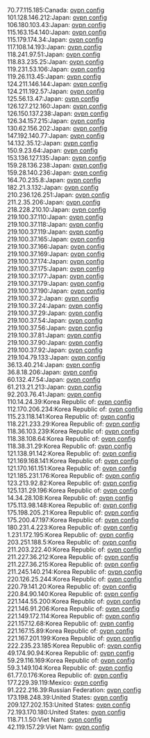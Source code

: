 70.77.115.185:Canada: [ovpn config](vpn/70_77_115_185.ovpn)  
101.128.146.212:Japan: [ovpn config](vpn/101_128_146_212.ovpn)  
106.180.103.43:Japan: [ovpn config](vpn/106_180_103_43.ovpn)  
115.163.154.140:Japan: [ovpn config](vpn/115_163_154_140.ovpn)  
115.179.174.34:Japan: [ovpn config](vpn/115_179_174_34.ovpn)  
117.108.14.193:Japan: [ovpn config](vpn/117_108_14_193.ovpn)  
118.241.97.51:Japan: [ovpn config](vpn/118_241_97_51.ovpn)  
118.83.235.25:Japan: [ovpn config](vpn/118_83_235_25.ovpn)  
119.231.53.106:Japan: [ovpn config](vpn/119_231_53_106.ovpn)  
119.26.113.45:Japan: [ovpn config](vpn/119_26_113_45.ovpn)  
124.211.146.144:Japan: [ovpn config](vpn/124_211_146_144.ovpn)  
124.211.192.57:Japan: [ovpn config](vpn/124_211_192_57.ovpn)  
125.56.13.47:Japan: [ovpn config](vpn/125_56_13_47.ovpn)  
126.127.212.160:Japan: [ovpn config](vpn/126_127_212_160.ovpn)  
126.150.137.238:Japan: [ovpn config](vpn/126_150_137_238.ovpn)  
126.34.157.215:Japan: [ovpn config](vpn/126_34_157_215.ovpn)  
130.62.156.202:Japan: [ovpn config](vpn/130_62_156_202.ovpn)  
147.192.140.77:Japan: [ovpn config](vpn/147_192_140_77.ovpn)  
14.132.35.12:Japan: [ovpn config](vpn/14_132_35_12.ovpn)  
150.9.23.64:Japan: [ovpn config](vpn/150_9_23_64.ovpn)  
153.136.127.135:Japan: [ovpn config](vpn/153_136_127_135.ovpn)  
159.28.136.238:Japan: [ovpn config](vpn/159_28_136_238.ovpn)  
159.28.140.236:Japan: [ovpn config](vpn/159_28_140_236.ovpn)  
164.70.235.8:Japan: [ovpn config](vpn/164_70_235_8.ovpn)  
182.21.3.132:Japan: [ovpn config](vpn/182_21_3_132.ovpn)  
210.236.126.251:Japan: [ovpn config](vpn/210_236_126_251.ovpn)  
211.2.35.206:Japan: [ovpn config](vpn/211_2_35_206.ovpn)  
218.228.210.10:Japan: [ovpn config](vpn/218_228_210_10.ovpn)  
219.100.37.110:Japan: [ovpn config](vpn/219_100_37_110.ovpn)  
219.100.37.118:Japan: [ovpn config](vpn/219_100_37_118.ovpn)  
219.100.37.119:Japan: [ovpn config](vpn/219_100_37_119.ovpn)  
219.100.37.165:Japan: [ovpn config](vpn/219_100_37_165.ovpn)  
219.100.37.166:Japan: [ovpn config](vpn/219_100_37_166.ovpn)  
219.100.37.169:Japan: [ovpn config](vpn/219_100_37_169.ovpn)  
219.100.37.174:Japan: [ovpn config](vpn/219_100_37_174.ovpn)  
219.100.37.175:Japan: [ovpn config](vpn/219_100_37_175.ovpn)  
219.100.37.177:Japan: [ovpn config](vpn/219_100_37_177.ovpn)  
219.100.37.179:Japan: [ovpn config](vpn/219_100_37_179.ovpn)  
219.100.37.190:Japan: [ovpn config](vpn/219_100_37_190.ovpn)  
219.100.37.2:Japan: [ovpn config](vpn/219_100_37_2.ovpn)  
219.100.37.24:Japan: [ovpn config](vpn/219_100_37_24.ovpn)  
219.100.37.29:Japan: [ovpn config](vpn/219_100_37_29.ovpn)  
219.100.37.54:Japan: [ovpn config](vpn/219_100_37_54.ovpn)  
219.100.37.56:Japan: [ovpn config](vpn/219_100_37_56.ovpn)  
219.100.37.81:Japan: [ovpn config](vpn/219_100_37_81.ovpn)  
219.100.37.90:Japan: [ovpn config](vpn/219_100_37_90.ovpn)  
219.100.37.92:Japan: [ovpn config](vpn/219_100_37_92.ovpn)  
219.104.79.133:Japan: [ovpn config](vpn/219_104_79_133.ovpn)  
36.13.40.214:Japan: [ovpn config](vpn/36_13_40_214.ovpn)  
36.8.18.206:Japan: [ovpn config](vpn/36_8_18_206.ovpn)  
60.132.47.54:Japan: [ovpn config](vpn/60_132_47_54.ovpn)  
61.213.21.213:Japan: [ovpn config](vpn/61_213_21_213.ovpn)  
92.203.76.41:Japan: [ovpn config](vpn/92_203_76_41.ovpn)  
110.14.24.39:Korea Republic of: [ovpn config](vpn/110_14_24_39.ovpn)  
112.170.206.234:Korea Republic of: [ovpn config](vpn/112_170_206_234.ovpn)  
115.23.118.141:Korea Republic of: [ovpn config](vpn/115_23_118_141.ovpn)  
118.221.233.29:Korea Republic of: [ovpn config](vpn/118_221_233_29.ovpn)  
118.36.103.239:Korea Republic of: [ovpn config](vpn/118_36_103_239.ovpn)  
118.38.108.64:Korea Republic of: [ovpn config](vpn/118_38_108_64.ovpn)  
118.38.31.29:Korea Republic of: [ovpn config](vpn/118_38_31_29.ovpn)  
121.138.91.142:Korea Republic of: [ovpn config](vpn/121_138_91_142.ovpn)  
121.169.168.141:Korea Republic of: [ovpn config](vpn/121_169_168_141.ovpn)  
121.170.161.151:Korea Republic of: [ovpn config](vpn/121_170_161_151.ovpn)  
121.185.231.176:Korea Republic of: [ovpn config](vpn/121_185_231_176.ovpn)  
123.213.92.82:Korea Republic of: [ovpn config](vpn/123_213_92_82.ovpn)  
125.131.29.196:Korea Republic of: [ovpn config](vpn/125_131_29_196.ovpn)  
14.34.28.108:Korea Republic of: [ovpn config](vpn/14_34_28_108.ovpn)  
175.113.98.148:Korea Republic of: [ovpn config](vpn/175_113_98_148.ovpn)  
175.198.205.21:Korea Republic of: [ovpn config](vpn/175_198_205_21.ovpn)  
175.200.47.197:Korea Republic of: [ovpn config](vpn/175_200_47_197.ovpn)  
180.231.4.223:Korea Republic of: [ovpn config](vpn/180_231_4_223.ovpn)  
1.231.172.195:Korea Republic of: [ovpn config](vpn/1_231_172_195.ovpn)  
203.251.188.5:Korea Republic of: [ovpn config](vpn/203_251_188_5.ovpn)  
211.203.222.40:Korea Republic of: [ovpn config](vpn/211_203_222_40.ovpn)  
211.227.36.212:Korea Republic of: [ovpn config](vpn/211_227_36_212.ovpn)  
211.227.36.215:Korea Republic of: [ovpn config](vpn/211_227_36_215.ovpn)  
211.245.140.214:Korea Republic of: [ovpn config](vpn/211_245_140_214.ovpn)  
220.126.25.244:Korea Republic of: [ovpn config](vpn/220_126_25_244.ovpn)  
220.79.141.20:Korea Republic of: [ovpn config](vpn/220_79_141_20.ovpn)  
220.84.90.140:Korea Republic of: [ovpn config](vpn/220_84_90_140.ovpn)  
221.144.55.200:Korea Republic of: [ovpn config](vpn/221_144_55_200.ovpn)  
221.146.91.206:Korea Republic of: [ovpn config](vpn/221_146_91_206.ovpn)  
221.149.172.114:Korea Republic of: [ovpn config](vpn/221_149_172_114.ovpn)  
221.157.12.68:Korea Republic of: [ovpn config](vpn/221_157_12_68.ovpn)  
221.167.15.89:Korea Republic of: [ovpn config](vpn/221_167_15_89.ovpn)  
221.167.201.199:Korea Republic of: [ovpn config](vpn/221_167_201_199.ovpn)  
222.235.23.185:Korea Republic of: [ovpn config](vpn/222_235_23_185.ovpn)  
49.174.90.94:Korea Republic of: [ovpn config](vpn/49_174_90_94.ovpn)  
59.29.116.169:Korea Republic of: [ovpn config](vpn/59_29_116_169.ovpn)  
59.3.149.104:Korea Republic of: [ovpn config](vpn/59_3_149_104.ovpn)  
61.77.0.176:Korea Republic of: [ovpn config](vpn/61_77_0_176.ovpn)  
177.229.39.119:Mexico: [ovpn config](vpn/177_229_39_119.ovpn)  
91.222.216.39:Russian Federation: [ovpn config](vpn/91_222_216_39.ovpn)  
173.198.248.39:United States: [ovpn config](vpn/173_198_248_39.ovpn)  
209.127.202.153:United States: [ovpn config](vpn/209_127_202_153.ovpn)  
72.193.170.180:United States: [ovpn config](vpn/72_193_170_180.ovpn)  
118.71.1.50:Viet Nam: [ovpn config](vpn/118_71_1_50.ovpn)  
42.119.157.29:Viet Nam: [ovpn config](vpn/42_119_157_29.ovpn)  
